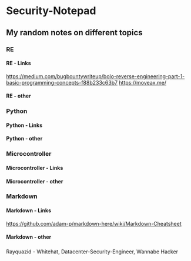 # Security-Notepad
## My random notes on different topics
### RE
#### RE - Links
https://medium.com/bugbountywriteup/bolo-reverse-engineering-part-1-basic-programming-concepts-f88b233c63b7
https://moveax.me/
#### RE - other
### Python
#### Python - Links
#### Python - other
### Microcontroller
#### Microcontroller - Links
#### Microcontroller - other
### Markdown
#### Markdown - Links
https://github.com/adam-p/markdown-here/wiki/Markdown-Cheatsheet
#### Markdown - other
###
#### 
#### 
Rayquazid - Whitehat, Datacenter-Security-Engineer, Wannabe Hacker
